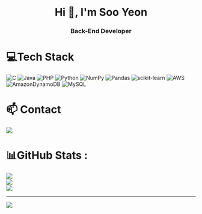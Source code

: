 <h1 align="center">Hi 👋, I'm Soo Yeon</h1>
<h3 align="center">Back-End Developer</h3>



# 💻Tech Stack
![C](https://img.shields.io/badge/c-%2300599C.svg?style=for-the-badge&logo=c&logoColor=white)  ![Java](https://img.shields.io/badge/java-%23ED8B00.svg?style=for-the-badge&logo=java&logoColor=white) ![PHP](https://img.shields.io/badge/php-%23777BB4.svg?style=for-the-badge&logo=php&logoColor=white) ![Python](https://img.shields.io/badge/python-3670A0?style=for-the-badge&logo=python&logoColor=ffdd54)
![NumPy](https://img.shields.io/badge/numpy-%23013243.svg?style=for-the-badge&logo=numpy&logoColor=white) ![Pandas](https://img.shields.io/badge/pandas-%23150458.svg?style=for-the-badge&logo=pandas&logoColor=white)  ![scikit-learn](https://img.shields.io/badge/scikit--learn-%23F7931E.svg?style=for-the-badge&logo=scikit-learn&logoColor=white)
![AWS](https://img.shields.io/badge/AWS-%23FF9900.svg?style=for-the-badge&logo=amazon-aws&logoColor=white) ![AmazonDynamoDB](https://img.shields.io/badge/Amazon%20DynamoDB-4053D6?style=for-the-badge&logo=Amazon%20DynamoDB&logoColor=white) ![MySQL](https://img.shields.io/badge/mysql-%2300f.svg?style=for-the-badge&logo=mysql&logoColor=white) 



# 📫 Contact
<a href="mailto:leso0326@gmail.com"><img src="https://img.shields.io/badge/gmail-%23E34F26.svg?style=for-the-badge&logo=gmail&logoColor=white&link=mailto:leso0326@gmail.com"></a>


<p align="left">
</p>

# 📊GitHub Stats :
![](https://github-readme-stats.vercel.app/api?username=lesoo&theme=buefy&hide_border=true&include_all_commits=false&count_private=false)<br/>
![](https://github-readme-streak-stats.herokuapp.com/?user=lesoo&theme=buefy&hide_border=true)<br/>
![](https://github-readme-stats.vercel.app/api/top-langs/?username=lesoo&theme=buefy&hide_border=true&include_all_commits=false&count_private=false&layout=compact)


<!--
## 🏆GitHub Trophies
![](https://github-trophies.vercel.app/?username=lesoo&theme=onedark&no-frame=true&no-bg=true&margin-w=4)-->

---
[![](https://visitcount.itsvg.in/api?id=lesoo&icon=8&color=12)](https://visitcount.itsvg.in)

